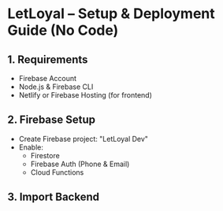 # LetLoyal – Setup & Deployment Guide (No Code)

## 1. Requirements
- Firebase Account
- Node.js & Firebase CLI
- Netlify or Firebase Hosting (for frontend)

## 2. Firebase Setup
- Create Firebase project: "LetLoyal Dev"
- Enable:
  - Firestore
  - Firebase Auth (Phone & Email)
  - Cloud Functions

## 3. Import Backend
